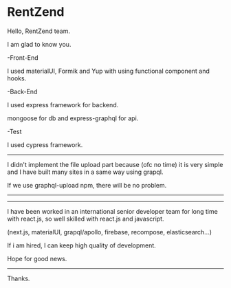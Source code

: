 # RentZend

Hello, RentZend team.

I am glad to know you.

-Front-End

  I used materialUI, Formik and Yup with using functional component and hooks.
 
-Back-End

  I used express framework for backend.
  
  mongoose for db and express-graphql for api.
  
-Test

 I used cypress framework.
 
 
***** 

I didn't implement the file upload part because (ofc no time) it is very simple and I have built many sites in a same way using grapql.

If we use graphql-upload npm, there will be no problem.

*****

*****

I have been worked in an international senior developer team for long time with react.js, so well skilled with react.js and javascript.

(next.js, materialUI, grapql/apollo, firebase, recompose, elasticsearch...)

If i am hired, I can keep high quality of development.

Hope for good news.

*****

Thanks.
